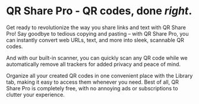 # QR Share Pro - QR codes, done *right*.

Get ready to revolutionize the way you share links and text with QR Share Pro! Say goodbye to tedious copying and pasting – with QR Share Pro, you can instantly convert web URLs, text, and more into sleek, scannable QR codes.

And with our built-in scanner, you can quickly scan any QR code while we automatically remove all trackers for added privacy and peace of mind.

Organize all your created QR codes in one convenient place with the Library tab, making it easy to access them whenever you need. Best of all, QR Share Pro is completely free, with no annoying ads or subscriptions to clutter your experience.
